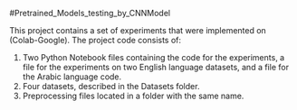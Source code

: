 #Pretrained_Models_testing_by_CNNModel


This project contains a set of experiments that were implemented on (Colab-Google).
The project code consists of:
1. Two Python Notebook files containing the code for the experiments, a file for the experiments on two English language datasets, and a file for the Arabic language code.
2. Four datasets, described in the Datasets folder.
3. Preprocessing files located in a folder with the same name.
